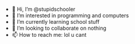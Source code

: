 - 👋 Hi, I’m @stupidschooler
- 👀 I’m interested in programming and computers
- 🌱 I’m currently learning school stuff
- 💞️ I’m looking to collaborate on nothing 
- 📫 How to reach me: lol u cant

<!---
stupidschooler/stupidschooler is a ✨ special ✨ repository because its `README.md` (this file) appears on your GitHub profile.
You can click the Preview link to take a look at your changes.
--->
